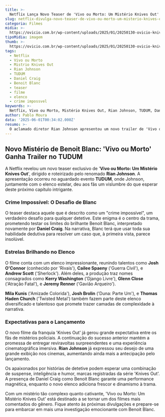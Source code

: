 ```yaml
---
title: >-
  Netflix Lança Novo Teaser de 'Vivo ou Morto: Um Mistério Knives Out' no Evento TUDUM
slug: netflix-divulga-novo-teaser-de-vivo-ou-morto-um-misterio-knives-out
categoria: Filmes
midia: >-
  https://ovicio.com.br/wp-content/uploads/2025/01/20250130-ovicio-knives-out-netflix.webp
tipoMidia: imagem
thumb: >-
  https://ovicio.com.br/wp-content/uploads/2025/01/20250130-ovicio-knives-out-netflix.webp
tags:
  - Netflix
  - Vivo ou Morto
  - Mistrio Knives Out
  - Rian Johnson
  - TUDUM
  - Daniel Craig
  - Benoit Blanc
  - teaser
  - filme
  - elenco
  - crime impossvel
keywords: >-
  Netflix, Vivo ou Morto, Mistério Knives Out, Rian Johnson, TUDUM, Daniel Craig, Benoit Blanc, teaser, filme, elenco, crime impossível
author: Pablo Moura
data: '2025-06-01T00:34:02.000Z'
resumo: >-
  O aclamado diretor Rian Johnson apresentou um novo trailer de 'Vivo ou Morto: Um Mistério Knives Out' durante o evento TUDUM da Netflix. A prévia revela um intrincado enigma que desafiará o detetive Benoit Blanc.
---
```


## Novo Mistério de Benoit Blanc: 'Vivo ou Morto' Ganha Trailer no TUDUM

A Netflix revelou um novo teaser exclusivo de '**Vivo ou Morto: Um Mistério Knives Out**', dirigido e roteirizado pelo renomado **Rian Johnson**. A apresentação ocorreu no aguardado evento **TUDUM**, onde Johnson, juntamente com o elenco estelar, deu aos fãs um vislumbre do que esperar deste próximo capítulo intrigante.

### Crime Impossível: O Desafio de Blanc

O teaser destaca aquele que é descrito como um "crime impossível", um verdadeiro desafio para qualquer detetive. Este enigma é o centro da trama, prometendo testar os limites do brilhante Benoit Blanc, interpretado novamente por **Daniel Craig**. Na narrativa, Blanc terá que usar toda sua habilidade dedutiva para resolver um caso que, à primeira vista, parece insolúvel.

### Estrelas Brilhando no Elenco

O filme conta com um elenco impressionante, reunindo talentos como **Josh O'Connor** (conhecido por 'Rivais'), **Cailee Spaeny** ('Guerra Civil'), e **Andrew Scott** ('Sherlock'). Além deles, a produção traz nomes consagrados como **Kerry Washington** ('Django Livre'), **Glenn Close** ('Atração Fatal'), e **Jeremy Renner** ('Gavião Arqueiro').

**Mila Kunis** ('Amizade Colorida'), **Josh Brolin** ('Duna: Parte Um'), e **Thomas Haden Church** ('Twisted Metal') também fazem parte deste elenco diversificado e talentoso que promete trazer camadas de complexidade à narrativa.

### Expectativas para o Lançamento

O novo filme da franquia 'Knives Out' já gerou grande expectativa entre os fãs de mistérios policiais. A continuação do sucesso anterior mantém a promessa de entregar reviravoltas surpreendentes e uma experiência cinematográfica imersiva. **Rian Johnson** já expressou seu desejo de uma grande exibição nos cinemas, aumentando ainda mais a antecipação pelo lançamento.

Os apaixonados por histórias de detetive podem esperar uma combinação de suspense, inteligência e humor, marcas registradas da série 'Knives Out'. A presença de Daniel Craig como Benoit Blanc garante uma performance magnética, enquanto o novo elenco adiciona frescor e dinamismo à trama.

Com um mistério tão complexo quanto cativante, 'Vivo ou Morto: Um Mistério Knives Out' está destinado a se tornar um dos filmes mais comentados do gênero. Fique atento às próximas divulgações e prepare-se para embarcar em mais uma investigação emocionante com Benoit Blanc.
